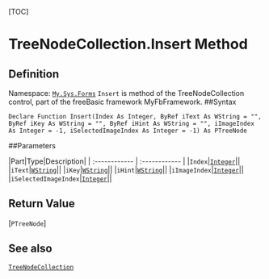 [TOC]
# TreeNodeCollection.Insert Method

## Definition
Namespace: [`My.Sys.Forms`](My.Sys.Forms.md)
`Insert` is method of the TreeNodeCollection control, part of the freeBasic framework MyFbFramework.
##Syntax
```freeBasic
Declare Function Insert(Index As Integer, ByRef iText As WString = "", ByRef iKey As WString = "", ByRef iHint As WString = "", iImageIndex As Integer = -1, iSelectedImageIndex As Integer = -1) As PTreeNode
```

##Parameters

|Part|Type|Description|
| :------------ | :------------ |
|`Index`|[`Integer`]("https://www.freebasic.net/wiki/KeyPgInteger")||
|`iText`|[`WString`]("https://www.freebasic.net/wiki/KeyPgWString")||
|`iKey`|[`WString`]("https://www.freebasic.net/wiki/KeyPgWString")||
|`iHint`|[`WString`]("https://www.freebasic.net/wiki/KeyPgWString")||
|`iImageIndex`|[`Integer`]("https://www.freebasic.net/wiki/KeyPgInteger")||
|`iSelectedImageIndex`|[`Integer`]("https://www.freebasic.net/wiki/KeyPgInteger")||

## Return Value
[`PTreeNode`]
## See also
[`TreeNodeCollection`](TreeNodeCollection.md)

